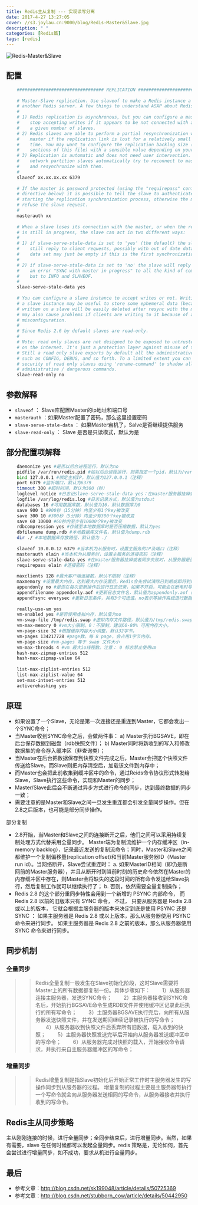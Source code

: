 ```yaml
---
title: Redis主从复制 --- 实现读写分离
date: 2017-4-27 13:27:05
cover: //s3.joylau.cn:9000/blog/Redis-Master&Slave.jpg
description: " "
categories: [Redis篇]
tags: [redis]
---
```


<!-- more -->
![Redis-Master&Slave](//s3.joylau.cn:9000/blog/Redis-Master&Slave.jpg)



## 配置
``` bash
    ################################# REPLICATION #################################
    
    # Master-Slave replication. Use slaveof to make a Redis instance a copy of
    # another Redis server. A few things to understand ASAP about Redis replication.
    #
    # 1) Redis replication is asynchronous, but you can configure a master to
    #    stop accepting writes if it appears to be not connected with at least
    #    a given number of slaves.
    # 2) Redis slaves are able to perform a partial resynchronization with the
    #    master if the replication link is lost for a relatively small amount of
    #    time. You may want to configure the replication backlog size (see the next
    #    sections of this file) with a sensible value depending on your needs.
    # 3) Replication is automatic and does not need user intervention. After a
    #    network partition slaves automatically try to reconnect to masters
    #    and resynchronize with them.
    #
    slaveof xx.xx.xx.xx 6379
    
    # If the master is password protected (using the "requirepass" configuration
    # directive below) it is possible to tell the slave to authenticate before
    # starting the replication synchronization process, otherwise the master will
    # refuse the slave request.
    #
    masterauth xx
    
    # When a slave loses its connection with the master, or when the replication
    # is still in progress, the slave can act in two different ways:
    #
    # 1) if slave-serve-stale-data is set to 'yes' (the default) the slave will
    #    still reply to client requests, possibly with out of date data, or the
    #    data set may just be empty if this is the first synchronization.
    #
    # 2) if slave-serve-stale-data is set to 'no' the slave will reply with
    #    an error "SYNC with master in progress" to all the kind of commands
    #    but to INFO and SLAVEOF.
    #
    slave-serve-stale-data yes
    
    # You can configure a slave instance to accept writes or not. Writing against
    # a slave instance may be useful to store some ephemeral data (because data
    # written on a slave will be easily deleted after resync with the master) but
    # may also cause problems if clients are writing to it because of a
    # misconfiguration.
    #
    # Since Redis 2.6 by default slaves are read-only.
    #
    # Note: read only slaves are not designed to be exposed to untrusted clients
    # on the internet. It's just a protection layer against misuse of the instance.
    # Still a read only slave exports by default all the administrative commands
    # such as CONFIG, DEBUG, and so forth. To a limited extent you can improve
    # security of read only slaves using 'rename-command' to shadow all the
    # administrative / dangerous commands.
    slave-read-only no

```

## 参数解释
- `slaveof` ： Slave库配置Master的ip地址和端口号
- `masterauth` ：如果Master配置了密码，那么这里设置密码
- `slave-serve-stale-data` ： 如果Master宕机了，Salve是否继续提供服务
- `slave-read-only` ： Slave 是否是只读模式，默认为是

## 部分配置项解释
``` bash
    daemonize yes #是否以后台进程运行，默认为no 
    pidfile /var/run/redis.pid #如以后台进程运行，则需指定一个pid，默认为/var/run/redis.pid 
    bind 127.0.0.1 #绑定主机IP，默认值为127.0.0.1（注释） 
    port 6379 #监听端口，默认为6379 
    timeout 300 #超时时间，默认为300（秒） 
    loglevel notice #日志记slave-serve-stale-data yes：在master服务器挂掉或者同步失败时，从服务器是否继续提供服务。录等级，有4个可选值，debug，verbose（默认值），notice，warning 
    logfile /var/log/redis.log #日志记录方式，默认值为stdout 
    databases 16 #可用数据库数，默认值为16，默认数据库为0 
    save 900 1 #900秒（15分钟）内至少有1个key被改变 
    save 300 10 #300秒（5分钟）内至少有300个key被改变 
    save 60 10000 #60秒内至少有10000个key被改变 
    rdbcompression yes #存储至本地数据库时是否压缩数据，默认为yes 
    dbfilename dump.rdb #本地数据库文件名，默认值为dump.rdb 
    dir ./ #本地数据库存放路径，默认值为 ./
    
    slaveof 10.0.0.12 6379 #当本机为从服务时，设置主服务的IP及端口（注释） 
    masterauth elain #当本机为从服务时，设置主服务的连接密码（注释） 
    slave-serve-stale-data yes #在master服务器挂掉或者同步失败时，从服务器是否继续提供服务。 
    requirepass elain #连接密码（注释）
    
    maxclients 128 #最大客户端连接数，默认不限制（注释） 
    maxmemory #设置最大内存，达到最大内存设置后，Redis会先尝试清除已到期或即将到期的Key，当此方法处理后，任到达最大内存设置，将无法再进行写入操作。（注释） 
    appendonly no #是否在每次更新操作后进行日志记录，如果不开启，可能会在断电时导致一段时间内的数据丢失。因为redis本身同步数据文件是按上面save条件来同步的，所以有的数据会在一段时间内只存在于内存中。默认值为no 
    appendfilename appendonly.aof #更新日志文件名，默认值为appendonly.aof（注释） 
    appendfsync everysec #更新日志条件，共有3个可选值。no表示等操作系统进行数据缓存同步到磁盘，always表示每次更新操作后手动调用fsync()将数据写到磁盘，everysec表示每秒同步一次（默认值）。
    
    really-use-vm yes 
    vm-enabled yes #是否使用虚拟内存，默认值为no 
    vm-swap-file /tmp/redis.swap #虚拟内存文件路径，默认值为/tmp/redis.swap，不可多个Redis实例共享 
    vm-max-memory 0 #vm大小限制。0：不限制，建议60-80% 可用内存大小。 
    vm-page-size 32 #根据缓存内容大小调整，默认32字节。 
    vm-pages 134217728 #page数。每 8 page，会占用1字节内存。 
    vm-page-size #vm-pages 等于 swap 文件大小 
    vm-max-threads 4 #vm 最大io线程数。注意： 0 标志禁止使用vm 
    hash-max-zipmap-entries 512 
    hash-max-zipmap-value 64
    
    list-max-ziplist-entries 512 
    list-max-ziplist-value 64 
    set-max-intset-entries 512 
    activerehashing yes
```


## 原理

- 如果设置了一个Slave，无论是第一次连接还是重连到Master，它都会发出一个SYNC命令；
- 当Master收到SYNC命令之后，会做两件事：
    a) Master执行BGSAVE，即在后台保存数据到磁盘（rdb快照文件）；
    b) Master同时将新收到的写入和修改数据集的命令存入缓冲区（非查询类）；
- 当Master在后台把数据保存到快照文件完成之后，Master会把这个快照文件传送给Slave，而Slave则把内存清空后，加载该文件到内存中；
- 而Master也会把此前收集到缓冲区中的命令，通过Reids命令协议形式转发给Slave，Slave执行这些命令，实现和Master的同步；
- Master/Slave此后会不断通过异步方式进行命令的同步，达到最终数据的同步一致；
- 需要注意的是Master和Slave之间一旦发生重连都会引发全量同步操作。但在2.8之后版本，也可能是部分同步操作。


部分复制
- 2.8开始，当Master和Slave之间的连接断开之后，他们之间可以采用持续复制处理方式代替采用全量同步。
    Master端为复制流维护一个内存缓冲区（in-memory backlog），记录最近发送的复制流命令；同时，Master和Slave之间都维护一个复制偏移量(replication offset)和当前Master服务器ID（Master run id）。当网络断开，Slave尝试重连时：
    a. 如果MasterID相同（即仍是断网前的Master服务器），并且从断开时到当前时刻的历史命令依然在Master的内存缓冲区中存在，则Master会将缺失的这段时间的所有命令发送给Slave执行，然后复制工作就可以继续执行了；
    b. 否则，依然需要全量复制操作；
- Redis 2.8 的这个部分重同步特性会用到一个新增的 PSYNC 内部命令， 而 Redis 2.8 以前的旧版本只有 SYNC 命令， 不过， 只要从服务器是 Redis 2.8 或以上的版本， 它就会根据主服务器的版本来决定到底是使用 PSYNC 还是 SYNC ：
    如果主服务器是 Redis 2.8 或以上版本，那么从服务器使用 PSYNC 命令来进行同步。
    如果主服务器是 Redis 2.8 之前的版本，那么从服务器使用 SYNC 命令来进行同步。
    
## 同步机制

### 全量同步
>> Redis全量复制一般发生在Slave初始化阶段，这时Slave需要将Master上的所有数据都复制一份。具体步骤如下： 
   　　1）从服务器连接主服务器，发送SYNC命令； 
   　　2）主服务器接收到SYNC命名后，开始执行BGSAVE命令生成RDB文件并使用缓冲区记录此后执行的所有写命令； 
   　　3）主服务器BGSAVE执行完后，向所有从服务器发送快照文件，并在发送期间继续记录被执行的写命令； 
   　　4）从服务器收到快照文件后丢弃所有旧数据，载入收到的快照； 
   　　5）主服务器快照发送完毕后开始向从服务器发送缓冲区中的写命令； 
   　　6）从服务器完成对快照的载入，开始接收命令请求，并执行来自主服务器缓冲区的写命令；

### 增量同步
>> Redis增量复制是指Slave初始化后开始正常工作时主服务器发生的写操作同步到从服务器的过程。 
增量复制的过程主要是主服务器每执行一个写命令就会向从服务器发送相同的写命令，从服务器接收并执行收到的写命令。


## Redis主从同步策略
主从刚刚连接的时候，进行全量同步；全同步结束后，进行增量同步。当然，如果有需要，slave 在任何时候都可以发起全量同步。redis 策略是，无论如何，首先会尝试进行增量同步，如不成功，要求从机进行全量同步。


## 最后
- 参考文章：http://blog.csdn.net/sk199048/article/details/50725369
- 参考文章：http://blog.csdn.net/stubborn_cow/article/details/50442950